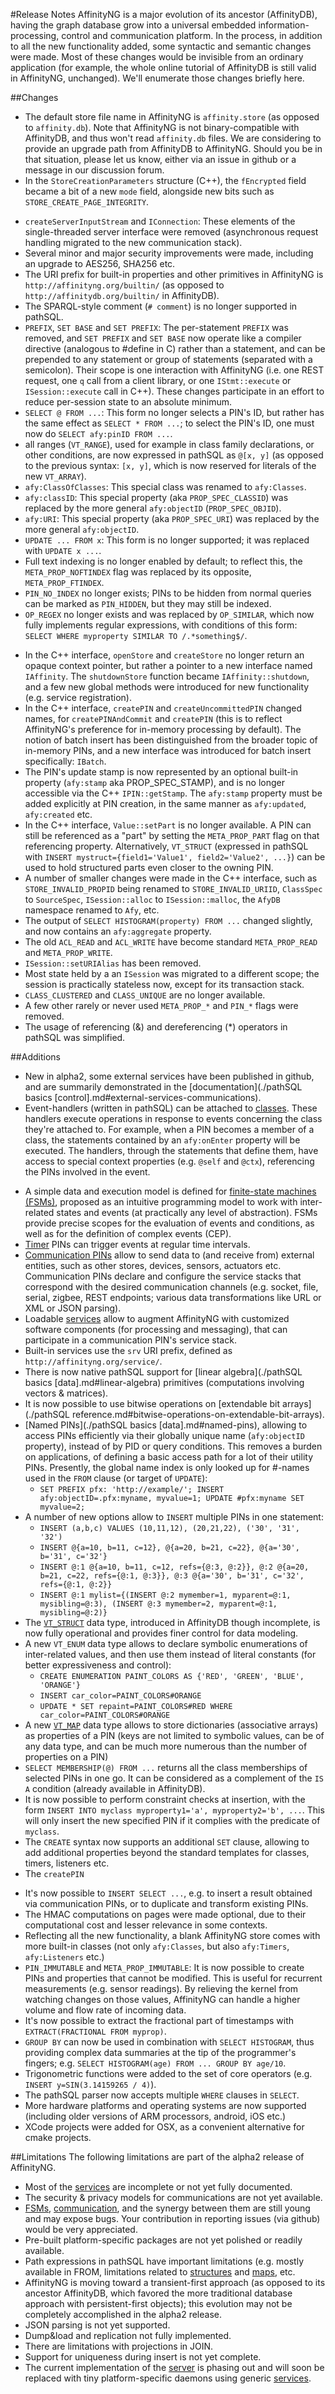 #Release Notes
AffinityNG is a major evolution of its ancestor (AffinityDB), having the graph database grow into
a universal embedded information-processing, control and communication platform.  In the process,
in addition to all the new functionality added, some syntactic and semantic changes were made.
Most of these changes would be invisible from an ordinary application (for example, the whole online
tutorial of AffinityDB is still valid in AffinityNG, unchanged). We'll enumerate those changes briefly here.

##Changes

 * The default store file name in AffinityNG is `affinity.store` (as opposed to `affinity.db`).
   Note that AffinityNG is not binary-compatible with AffinityDB, and thus won't read `affinity.db` files.
   We are considering to provide an upgrade path from AffinityDB to AffinityNG.  Should you be in that situation,
   please let us know, either via an issue in github or a message in our discussion forum.
 * In the `StoreCreationParameters` structure (C++), the `fEncrypted` field became a bit of a new
   `mode` field, alongside new bits such as `STORE_CREATE_PAGE_INTEGRITY`.
<!-- TODO: enable when it's there (e.g. beta, or maybe before)
 * The functionality of the `server` process evolved into a service of the kernel, and the process itself moved to
   the `daemons` project. The REST interface exposed by AffinityDB's server has not changed and remains fully supported
   in AffinityNG.  
-->
 * `createServerInputStream` and `IConnection`: These elements of the single-threaded server interface were removed
   (asynchronous request handling migrated to the new communication stack).
 * Several minor and major security improvements were made, including an upgrade to AES256, SHA256 etc.
 * The URI prefix for built-in properties and other primitives in AffinityNG is
   `http://affinityng.org/builtin/` (as opposed to `http://affinitydb.org/builtin/` in AffinityDB).
 * The SPARQL-style comment (`# comment`) is no longer supported in pathSQL.
 * `PREFIX`, `SET BASE` and `SET PREFIX`: The per-statement `PREFIX` was removed, and
   `SET PREFIX` and `SET BASE` now operate like a compiler directive (analogous to #define in C)
   rather than a statement, and can be prepended to any statement or group of statements (separated with a semicolon).
   Their scope is one interaction with AffinityNG (i.e. one REST request, one `q` call from a
   client library, or one `IStmt::execute` or `ISession::execute` call in C++). These changes
   participate in an effort to reduce per-session state to an absolute minimum.
 * `SELECT @ FROM ...`: This form no longer selects a PIN's ID, but rather has the same effect as `SELECT * FROM ...`;
   to select the PIN's ID, one must now do `SELECT afy:pinID FROM ...`.
 * all ranges (`VT_RANGE`), used for example in class family declarations, or other conditions,
   are now expressed in pathSQL as `@[x, y]` (as opposed to the previous syntax: `[x, y]`, which is
   now reserved for literals of the new `VT_ARRAY`).
 * `afy:ClassOfClasses`: This special class was renamed to `afy:Classes`.
 * `afy:classID`: This special property (aka `PROP_SPEC_CLASSID`) was replaced by the more general
   `afy:objectID` (`PROP_SPEC_OBJID`).
 * `afy:URI`: This special property (aka `PROP_SPEC_URI`) was replaced by the more general `afy:objectID`.
 * `UPDATE ... FROM x`: This form is no longer supported; it was replaced with `UPDATE x ...`.
 * Full text indexing is no longer enabled by default; to reflect this, the `META_PROP_NOFTINDEX` flag
   was replaced by its opposite, `META_PROP_FTINDEX`.
   <!-- TODO: augment this when it also becomes true of class indexing... -->
 * `PIN_NO_INDEX` no longer exists; PINs to be hidden from normal queries can be marked as `PIN_HIDDEN`,
   but they may still be indexed.
 * `OP_REGEX` no longer exists and was replaced by `OP_SIMILAR`, which now fully implements regular expressions,
   with conditions of this form: `SELECT WHERE myproperty SIMILAR TO /.*something$/`.
<!-- TODO: activate when fully implemented
 * Notifications have been formalized in such way that they are now sent only upon fully committed (i.e. topmost)
   transactions, as opposed to leaking information during ongoing transactions. For the same reason,
   the C++ method `IStoreNotification::txNotify` was removed.
-->
 * In the C++ interface, `openStore` and `createStore` no longer return an opaque context pointer,
   but rather a pointer to a new interface named `IAffinity`.  The `shutdownStore` function became
   `IAffinity::shutdown`, and a few new global methods were introduced for new functionality
   (e.g. service registration).
 * In the C++ interface, `createPIN` and `createUncommittedPIN` changed names, for `createPINAndCommit`
   and `createPIN` (this is to reflect AffinityNG's preference for in-memory processing by default).
   The notion of batch insert has been distinguished from the broader topic of in-memory PINs,
   and a new interface was introduced for batch insert specifically: `IBatch`.
 * The PIN's update stamp is now represented by an optional built-in property (`afy:stamp` aka PROP_SPEC_STAMP),
   and is no longer accessible via the C++ `IPIN::getStamp`. The `afy:stamp` property must be added explicitly
   at PIN creation, in the same manner as `afy:updated`, `afy:created` etc.
 * In the C++ interface, `Value::setPart` is no longer available. A PIN can still be referenced as a "part"
   by setting the `META_PROP_PART` flag on that referencing property.  Alternatively, `VT_STRUCT`
   (expressed in pathSQL with `INSERT mystruct={field1='Value1', field2='Value2', ...}`) can be used
   to hold structured parts even closer to the owning PIN.
 * A number of smaller changes were made in the C++ interface, such as `STORE_INVALID_PROPID` being
   renamed to `STORE_INVALID_URIID`, `ClassSpec` to `SourceSpec`, `ISession::alloc` to `ISession::malloc`,
   the `AfyDB` namespace renamed to `Afy`, etc.
 * The output of `SELECT HISTOGRAM(property) FROM ...` changed slightly, and now contains an `afy:aggregate` property.
 * The old `ACL_READ` and `ACL_WRITE` have become standard `META_PROP_READ` and `META_PROP_WRITE`.
 * `ISession::setURIAlias` has been removed.
 * Most state held by a an `ISession` was migrated to a different scope; the session is practically
   stateless now, except for its transaction stack.
 * `CLASS_CLUSTERED` and `CLASS_UNIQUE` are no longer available.
 * A few other rarely or never used `META_PROP_*` and `PIN_*` flags were removed.
 * The usage of referencing (\&) and dereferencing (\*) operators in pathSQL was simplified.
<!-- TODO: review in detail the changes in path expressions, if the sum of them justifies it
 * a.{*}.b -> a.*.b (?)
-->

##Additions
<!-- TODO: make sure all these things are linked to the sections that fully document them -->

 * New in alpha2, some external services have been published in github, and are summarily
   demonstrated in the [documentation](./pathSQL basics [control].md#external-services-communications).
 * Event-handlers (written in pathSQL) can be attached to [classes](./terminology.md#class).  These handlers execute operations
   in response to events concerning the class they're attached to.  For example, when a PIN becomes a member of a class,
   the statements contained by an `afy:onEnter` property  will be executed.  The handlers, through the statements
   that define them, have access to special context properties
   (e.g. `@self` and `@ctx`), referencing the PINs involved in the event.
<!-- TODO: enable when exists
 * A higher-level packaging framework allows to organize and compose [rules](./terminology.md#rule) from a directory of
   [conditions](./terminology.md#condition) and [actions](./terminology.md#action), as commonly seen in business rule
   engines and production systems.
-->
 * A simple data and execution model is defined for [finite-state machines (FSMs)](./terminology.md#fsm),
   proposed as an intuitive programming model to work with inter-related states and events
   (at practically any level of abstraction).  FSMs provide precise scopes for the evaluation
   of events and conditions, as well as for the definition of complex events (CEP).
   <!-- TODO: finalize when ready... -->
 * [Timer](./terminology.md#timer) PINs can trigger events at regular time intervals.
 * [Communication PINs](./terminology.md#communication-pin) allow to send data to (and receive from) external entities,
   such as other stores, devices, sensors, actuators etc.  Communication PINs declare and configure the service stacks
   that correspond with the desired communication channels (e.g. socket, file, serial, zigbee, REST endpoints;
   various data transformations like URL or XML or JSON parsing). 
 * Loadable [services](./terminology.md#service) allow to augment AffinityNG with customized software components
   (for processing and messaging), that can participate in a communication PIN's service stack.
 * Built-in services use the `srv` URI prefix, defined as `http://affinityng.org/service/`.
 * There is now native pathSQL support for [linear algebra](./pathSQL basics [data].md#linear-algebra) primitives (computations involving vectors & matrices).
 * It is now possible to use bitwise operations on [extendable bit arrays](./pathSQL reference.md#bitwise-operations-on-extendable-bit-arrays).
 * [Named PINs](./pathSQL basics [data].md#named-pins), allowing to access PINs efficiently via their globally unique name
   (`afy:objectID` property), instead of by PID or query conditions. This removes a burden on applications,
   of defining a basic access path for a lot of their utility PINs. Presently, the global name index is only
   looked up for #-names used in the `FROM` clause (or target of `UPDATE`):  
    - `SET PREFIX pfx: 'http://example/'; INSERT afy:objectID=.pfx:myname, myvalue=1; UPDATE #pfx:myname SET myvalue=2;`  
 * A number of new options allow to `INSERT` multiple PINs in one statement:  
    - `INSERT (a,b,c) VALUES (10,11,12), (20,21,22), ('30', '31', '32')`  
    - `INSERT @{a=10, b=11, c=12}, @{a=20, b=21, c=22}, @{a='30', b='31', c='32'}`  
    - `INSERT @:1 @{a=10, b=11, c=12, refs={@:3, @:2}}, @:2 @{a=20, b=21, c=22, refs={@:1, @:3}}, @:3 @{a='30', b='31', c='32', refs={@:1, @:2}}`  
    - `INSERT @:1 mylist={(INSERT @:2 mymember=1, myparent=@:1, mysibling=@:3), (INSERT @:3 mymember=2, myparent=@:1, mysibling=@:2)}`  
 * The [`VT_STRUCT`](./terminology.md#structure) data type, introduced in AffinityDB though incomplete, is now fully operational and provides finer control for data modeling.
 * A new `VT_ENUM` data type allows to declare symbolic enumerations of inter-related values, and then use them
   instead of literal constants (for better expressiveness and control):  
    - `CREATE ENUMERATION PAINT_COLORS AS {'RED', 'GREEN', 'BLUE', 'ORANGE'}`  
    - `INSERT car_color=PAINT_COLORS#ORANGE`  
    - `UPDATE * SET repaint=PAINT_COLORS#RED WHERE car_color=PAINT_COLORS#ORANGE`  
 * A new [`VT_MAP`](./terminology.md#map) data type allows to store dictionaries (associative arrays) as properties of a PIN
   (keys are not limited to symbolic values, can be of any data type, and can be much more numerous than
   the number of properties on a PIN)
 * `SELECT MEMBERSHIP(@) FROM ...` returns all the class memberships of selected PINs in one go.
   It can be considered as a complement of the `IS A` condition (already available in AffinityDB).
 * It is now possible to perform constraint checks at insertion, with the form
   `INSERT INTO myclass myproperty1='a', myproperty2='b', ...`.  This will only insert the
   new specified PIN if it complies with the predicate of `myclass`.
 * The `CREATE` syntax now supports an additional `SET` clause, allowing to add additional
   properties beyond the standard templates for classes, timers, listeners etc.
 * The `createPIN` 
<!-- TODO: something about in-memory classes etc. (all non-persistent active stuff) -->
<!-- TODO: something about UNIQUE and IDEMPOTENT, when ready -->
<!-- TODO: aggregate, sliding window etc. -->
<!-- TODO: undo feature, when available -->
 * It's now possible to `INSERT SELECT ...`, e.g. to insert a result obtained via communication
   PINs, or to duplicate and transform existing PINs.
 * The HMAC computations on pages were made optional, due to their computational cost and
   lesser relevance in some contexts.
 * Reflecting all the new functionality, a blank AffinityNG store comes with more built-in classes
   (not only `afy:Classes`, but also `afy:Timers`, `afy:Listeners` etc.)
 * `PIN_IMMUTABLE` and `META_PROP_IMMUTABLE`: It is now possible to create PINs and properties
   that cannot be modified. This is useful for recurrent measurements (e.g. sensor readings).
   By relieving the kernel from watching changes on those values, AffinityNG can
   handle a higher volume and flow rate of incoming data.
 * It's now possible to extract the fractional part of timestamps with `EXTRACT(FRACTIONAL FROM myprop)`.
 * `GROUP BY` can now be used in combination with `SELECT HISTOGRAM`, thus providing complex data summaries
   at the tip of the programmer's fingers; e.g. `SELECT HISTOGRAM(age) FROM ... GROUP BY age/10`.
 * Trigonometric functions were added to the set of core operators (e.g. `INSERT y=SIN(3.14159265 / 4)`).
 * The pathSQL parser now accepts multiple `WHERE` clauses in `SELECT`.
 * More hardware platforms and operating systems are now supported (including older versions of ARM
   processors, android, iOS etc.)
 * XCode projects were added for OSX, as a convenient alternative for cmake projects.

##Limitations
The following limitations are part of the alpha2 release of AffinityNG.

 * Most of the [services](./terminology.md#service) are incomplete or not yet fully documented.
 * The security & privacy models for communications are not yet available.
 * [FSMs](./terminology.md#fsm), [communication](./terminology.md#communication-pin), and the synergy
   between them are still young and may expose bugs. Your contribution in reporting issues (via github)
   would be very appreciated.
 * Pre-built platform-specific packages are not yet polished or readily available.
 * Path expressions in pathSQL have important limitations (e.g. mostly available in FROM,
   limitations related to [structures](./terminology.md#structure) and [maps](./terminology.md#map), etc.
 * AffinityNG is moving toward a transient-first approach (as opposed to its ancestor AffinityDB,
   which favored the more traditional database approach with persistent-first objects); this evolution
   may not be completely accomplished in the alpha2 release.
 * JSON parsing is not yet supported.
 * Dump&load and replication not fully implemented.
 * There are limitations with projections in JOIN.
 * Support for uniqueness during insert is not yet complete.
 * The current implementation of the [server](./terminology.md#server) is phasing
   out and will soon be replaced with tiny platform-specific daemons
   using generic [services](./terminology.md#service).
